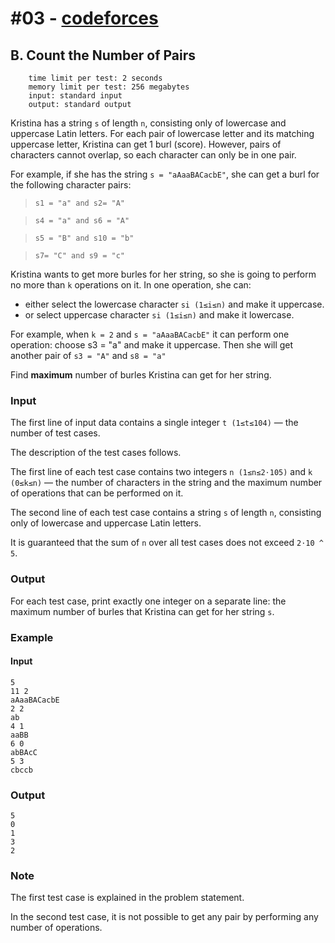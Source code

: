 # #03 - [codeforces](https://codeforces.com/problemset/problem/1800/B)

<!-- 1800B -->

## B. Count the Number of Pairs

        time limit per test: 2 seconds
        memory limit per test: 256 megabytes
        input: standard input
        output: standard output

Kristina has a string `s` of length `n`, consisting only of lowercase and uppercase Latin letters. For each pair of lowercase letter and its matching uppercase letter, Kristina can get 1 burl (score). However, pairs of characters cannot overlap, so each character can only be in one pair.

For example, if she has the string `s = "aAaaBACacbE"`, she can get a burl for the following character pairs:

> `s1 = "a" and s2= "A"`

> `s4 = "a" and s6 = "A"`

> `s5 = "B" and s10 = "b"`

> `s7= "C" and s9 = "c"`

Kristina wants to get more burles for her string, so she is going to perform no more than `k` operations on it. In one operation, she can:

- either select the lowercase character `si (1≤i≤n)` and make it uppercase.
- or select uppercase character `si (1≤i≤n)` and make it lowercase.

For example, when `k = 2` and `s = "aAaaBACacbE"` it can perform one operation: choose s3 = "a" and make it uppercase. Then she will get another pair of `s3 = "A"` and `s8 = "a"`

Find **maximum** number of burles Kristina can get for her string.

### Input

The first line of input data contains a single integer `t (1≤t≤104)` — the number of test cases.

The description of the test cases follows.

The first line of each test case contains two integers `n (1≤n≤2⋅105)` and `k (0≤k≤n)` — the number of characters in the string and the maximum number of operations that can be performed on it.

The second line of each test case contains a string `s` of length `n`, consisting only of lowercase and uppercase Latin letters.

It is guaranteed that the sum of `n`
over all test cases does not exceed `2⋅10 ^ 5`.

### Output

For each test case, print exactly one integer on a separate line: the maximum number of burles that Kristina can get for her string `s`.

### Example

#### Input

```
5
11 2
aAaaBACacbE
2 2
ab
4 1
aaBB
6 0
abBAcC
5 3
cbccb

```

### Output

```
5
0
1
3
2

```

### Note

The first test case is explained in the problem statement.

In the second test case, it is not possible to get any pair by performing any number of operations.

